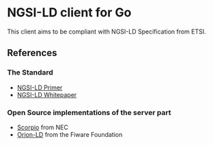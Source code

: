 # NGSI-LD client for Go

This client aims to be compliant with NGSI-LD Specification from ETSI.

## References

### The Standard

* [NGSI-LD Primer](https://www.etsi.org/deliver/etsi_gr/CIM/001_099/008/01.01.01_60/gr_CIM008v010101p.pdf)
* [NGSI-LD Whitepaper](https://www.etsi.org/images/files/ETSIWhitePapers/ETSI_WP_42_NGSI_LD.pdf)

### Open Source implementations of the server part

* [Scorpio](https://github.com/ScorpioBroker/ScorpioBroker) from NEC
* [Orion-LD](https://github.com/FIWARE/context.Orion-LD) from the Fiware Foundation
